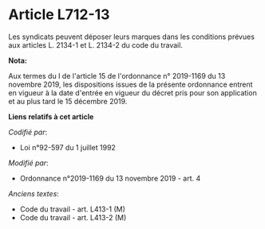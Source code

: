 # Article L712-13

Les syndicats peuvent déposer leurs marques dans les conditions prévues aux articles L. 2134-1 et L. 2134-2 du code du
travail.

**Nota:**

Aux termes du I de l'article 15 de l'ordonnance n° 2019-1169 du 13 novembre 2019, les dispositions issues de la présente
ordonnance entrent en vigueur à la date d'entrée en vigueur du décret pris pour son application et au plus tard le 15
décembre 2019.

**Liens relatifs à cet article**

_Codifié par_:

  - Loi n°92-597 du 1 juillet 1992

_Modifié par_:

  - Ordonnance n°2019-1169 du 13 novembre 2019 - art. 4

_Anciens textes_:

  - Code du travail - art. L413-1 (M)
  - Code du travail - art. L413-2 (M)
